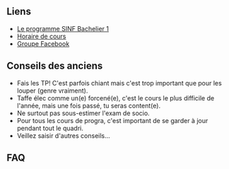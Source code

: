 ## Liens

* [Le programme SINF Bachelier 1](https://uclouvain.be/prog-2021-sinf1ba-an1)
* [Horaire de cours](http://horaire.uclouvain.be/direct/index.jsp?projectId=14&displayConfName=webEtudiant&showTree=true&showOptions=true&login=etudiant&password=student&code=sinf11ba)
* [Groupe Facebook](https://www.facebook.com/groups/328097395078300)


## Conseils des anciens

* Fais les TP! C'est parfois chiant mais c'est trop important que pour les louper (genre vraiment).
* Taffe élec comme un(e) forcené(e), c'est le cours le plus difficile de l'année, mais une fois passé, tu seras content(e).
* Ne surtout pas sous-estimer l'exam de socio.
* Pour tous les cours de progra, c'est important de se garder à jour pendant tout le quadri.
* Veillez saisir d'autres conseils... 

## FAQ
